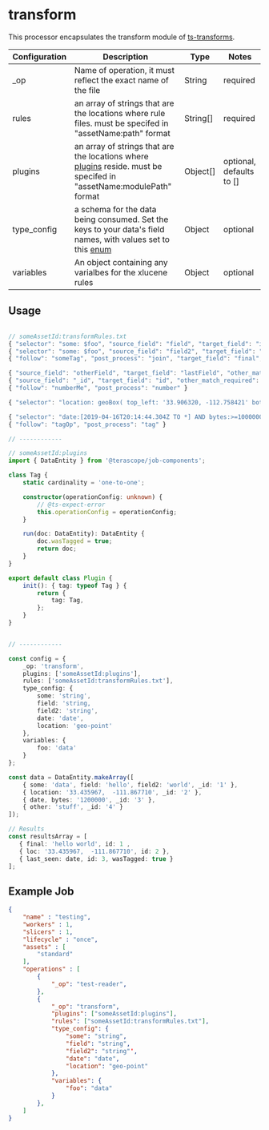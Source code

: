 
# transform #

This processor encapsulates the transform module of [ts-transforms](https://terascope.github.io/teraslice/docs/packages/ts-transforms/transform).




| Configuration | Description | Type |  Notes |
| --------- | -------- | ------ | ------ |
| _op | Name of operation, it must reflect the exact name of the file | String | required |
| rules | an array of strings that are the locations where rule files. must be specifed in "assetName:path" format | String[] | required |
| plugins | an array of strings that are the locations where [plugins](https://terascope.github.io/teraslice/docs/packages/ts-transforms/plugins) reside. must be specifed in "assetName:modulePath" format | Object[] | optional, defaults to [] |
| type_config | a schema for the data being consumed. Set the keys to your data's field names, with values set to this [enum](https://terascope.github.io/teraslice/docs/packages/types/api/enums/xlucenefieldtype) | Object | optional |
| variables | An object containing any varialbes for the xlucene rules | Object | optional|


## Usage

```typescript

// someAssetId:transformRules.txt
{ "selector": "some: $foo", "source_field": "field", "target_field": "interm1", "tag": "someTag", "output": false }
{ "selector": "some: $foo", "source_field": "field2", "target_field": "interm2", "tag": "someTag", "output": false }
{ "follow": "someTag", "post_process": "join", "target_field": "final", "delimiter": " " }

{ "source_field": "otherField", "target_field": "lastField", "other_match_required": true }
{ "source_field": "_id", "target_field": "id", "other_match_required": true, "tag": "numberMe" }
{ "follow": "numberMe", "post_process": "number" }

{ "selector": "location: geoBox( top_left: '33.906320, -112.758421' bottom_right: '32.813646,-111.058902')", "source_field": "location", "target_field": "loc" }

{ "selector": "date:[2019-04-16T20:14:44.304Z TO *] AND bytes:>=1000000", "source_field": "date", "target_field": "last_seen", "tag": "tagOp" }
{ "follow": "tagOp", "post_process": "tag" }

// ------------

// someAssetId:plugins
import { DataEntity } from '@terascope/job-components';

class Tag {
    static cardinality = 'one-to-one';

    constructor(operationConfig: unknown) {
        // @ts-expect-error
        this.operationConfig = operationConfig;
    }

    run(doc: DataEntity): DataEntity {
        doc.wasTagged = true;
        return doc;
    }
}

export default class Plugin {
    init(): { tag: typeof Tag } {
        return {
            tag: Tag,
        };
    }
}


// ------------

const config = {
    _op: 'transform',
    plugins: ['someAssetId:plugins'],
    rules: ['someAssetId:transformRules.txt'],
    type_config: {
        some: 'string',
        field: 'string,
        field2: 'string',
        date: 'date',
        location: 'geo-point'
    },
    variables: {
        foo: 'data'
    }
};

const data = DataEntity.makeArray([
    { some: 'data', field: 'hello', field2: 'world', _id: '1' },
    { location: '33.435967,  -111.867710', _id: '2' },
    { date, bytes: '1200000', _id: '3' },
    { other: 'stuff', _id: '4' }
]);

// Results
const resultsArray = [
   { final: 'hello world', id: 1 ,
   { loc: '33.435967,  -111.867710', id: 2 },
   { last_seen: date, id: 3, wasTagged: true }
];

```

## Example Job

```json
{
    "name" : "testing",
    "workers" : 1,
    "slicers" : 1,
    "lifecycle" : "once",
    "assets" : [
        "standard"
    ],
    "operations" : [
        {
            "_op": "test-reader",
        },
        {
            "_op": "transform",
            "plugins": ["someAssetId:plugins"],
            "rules": ["someAssetId:transformRules.txt"],
            "type_config": {
                "some": "string",
                "field": "string",
                "field2": "string"',
                "date": "date",
                "location": "geo-point"
            },
            "variables": {
                "foo": "data"
            }
        },
    ]
}

```
